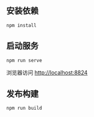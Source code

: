 ## 安装依赖

```bash
npm install
```

## 启动服务

```bash
npm run serve
```

浏览器访问 [http://localhost:8824](http://localhost:8824)

## 发布构建

```bash
npm run build
```

